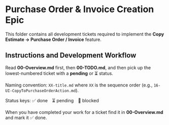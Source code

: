 # Purchase Order & Invoice Creation Epic

This folder contains all development tickets required to implement the **Copy Estimate → Purchase Order / Invoice** feature.


## Instructions and Development Workflow

Read **00-Overview.md** first, then **00-TODO.md**, and then pick up the lowest-numbered ticket with a **pending** or ⏳ status.

Naming convention: `XX-title.md` where `XX` is the sequence order (e.g., `16-UI-CopyToPurchaseOrderAction.md`).

Status keys: ✅ done ⏳ pending 🛑 blocked

When you have completed your work for a ticket find it in **00-Overview.md** and mark it ✅ done.
